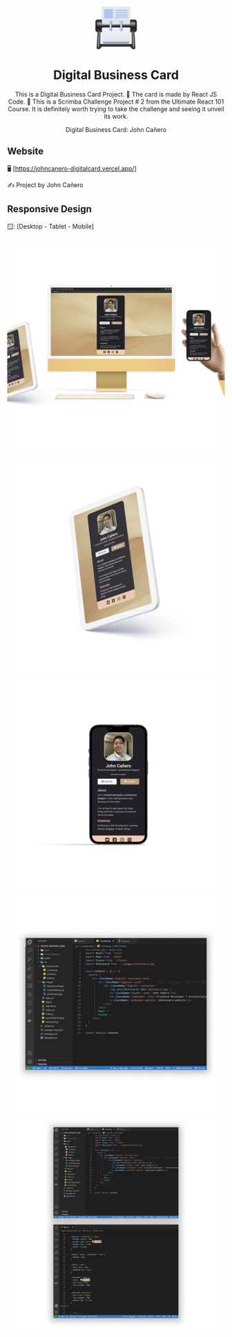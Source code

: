 <!-- markdownlint-configure-file {
  "MD013": {
    "code_blocks": false,
    "tables": false
  },
  "MD033": false,
  "MD041": false
} -->

<div align="center">
  <a href="https://johncanero-digitalcard.vercel.app/" target="_blank">
    <img alt="digital-business-card" height="100" src="./src/images/logoCard.png"/>
  </a>
</div>

<div align="center">

# Digital Business Card

This is a Digital Business Card Project. 📇 The card is made by React JS Code. 🔵
This is a Scrimba Challenge Project # 2 from the Ultimate React 101 Course.
It is definitely worth trying to take the challenge and seeing it unveil its work.

Digital Business Card: John Cañero
</div>

## Website

🖥️ [https://johncanero-digitalcard.vercel.app/]

✍️ Project by John Cañero

## Responsive Design

🪟: [Desktop - Tablet - Mobile]

![Desktop View - Digital Business Card](./src/images/desktopView.jpg)
![Tablet View - Digital Business Card](./src/images/tabletView.jpg)
![Mobile View - Digital Business Card](./src/images/mobileView.jpg)
![Code Snippet - Digital Business Card](./src/images/codeView.jpg)
![Code Snippet2 - Digital Business Card](./src/images/codeView2.jpg)
